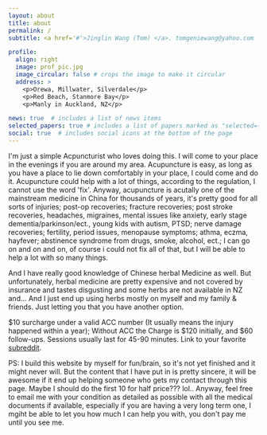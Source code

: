 ```yaml
---
layout: about
title: about
permalink: /
subtitle: <a href='#'>Jinglin Wang (Tom) </a>. tomgeniewang@yahoo.com

profile:
  align: right
  image: prof_pic.jpg
  image_circular: false # crops the image to make it circular
  address: >
    <p>Orewa, Millwater, Silverdale</p>
    <p>Red Beach, Stanmore Bay</p>
    <p>Manly in Auckland, NZ</p>

news: true  # includes a list of news items
selected_papers: true # includes a list of papers marked as "selected={true}"
social: true  # includes social icons at the bottom of the page
---
```


I'm just a simple Acpuncturist who loves doing this. I will come to your place in the evenings if you are around my area. Acupuncture is easy, as long as you have a place to lie down comfortably in your place, I could come and do it. Acupuncture could help with a lot of things, according to the regulation, I cannot use the word 'fix'. Anyway, acupuncture is acutally one of the mainstream medicine in China for thousands of years, it's pretty good for all sorts of injuries; post-op recoveries; fracture recoveries; post stroke recoveries, headaches, migraines, mental issues like anxiety, early stage dementia/parkinson/ect., young kids with autism, PTSD; nerve damage recoveries; fertility, period issues, menopause symptoms; athma, eczma, hayfever; abstinence syndrome from drugs, smoke, alcohol, ect.; I can go on and on and on, of course i could not fix all of that, but I will be able to help a lot with so many things.

And I have really good knowledge of Chinese herbal Medicine as well. But unfortunately, herbal medicine are pretty expensive and not covered by insurance and tastes disgusting and some herbs are not available in NZ and... And I just end up using herbs mostly on myself and my family & friends. Just letting you that you have another option.

$10 surcharge under a valid ACC number (It usually means the injury happened within a year); Without ACC the Charge is $120 initially, and $60 follow-ups. Sessions usually last for 45-90 minutes. Link to your favorite [subreddit](http://reddit.com). 

PS: I build this website by myself for fun/brain, so it's not yet finished and it might never will. But the content that I have put in is pretty sincere, it will be awesome if it end up helping someone who gets my contact through this page. Maybe I should do the first 10 for half price??? lol.. Anyway, feel free to email me with your condition as detailed as possible with all the medical documents if available, especially if you are having a very long term one, I mgiht be able to let you how much I can help you with, you don't pay me until you see me.

